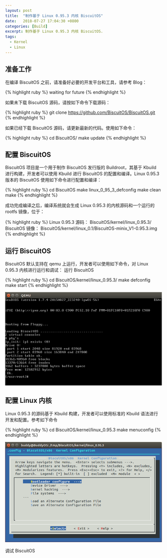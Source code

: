 ```yaml
---
layout: post
title:  "制作基于 Linux 0.95.3 内核 BiscuitOS"
date:   2018-07-27 17:04:30 +0800
categories: [Build]
excerpt: 制作基于 Linux 0.95.3 内核 BiscuitOS.
tags:
  - Kernel
  - Linux
---
```


## 准备工作

在编译 BiscuitOS 之前，请准备好必要的开发平台和工具，请参考 Blog：

{% highlight ruby %}
  waiting for future
{% endhighlight %}

如果未下载 BiscuitOS 源码，请按如下命令下载源码：

{% highlight ruby %}
git clone https://github.com/BiscuitOS/BiscuitOS.git
{% endhighlight %}

如果已经下载 BiscuitOS 源码，请更新最新的代码。使用如下命令：

{% highlight ruby %}
cd BiscuitOS/
make update
{% endhighlight %}

## 配置 BiscuitOS

BiscuitOS 项目是一个用于制作 BiscuitOS 发行版的 Buildroot，其基于 Kbuild 进行构建，开发者可以使用 Kbuild 进行 BiscuitOS 的配置和编译。Linux 0.95.3 版本的 BiscuitOS 使用如下命令进行配置和编译：

{% highlight ruby %}
cd BiscuitOS
make linux_0_95_3_defconfig
make clean
make
{% endhighlight %}

成功完成编译之后，编译系统就会生成 Linux 0.95.3 的内核源码和一个运行的 rootfs 镜像，位于：

{% highlight ruby %}
Linux 0.95.3 源码： BiscuitOS/kernel/linux_0.95.3/
BiscuitOS 镜像：  BiscuitOS/kernel/linux_0.1/BiscuitOS-minix_V1-0.95.3.img
{% endhighlight %}

## 运行 BiscuitOS

BiscuitOS 默认支持在 qemu 上运行，开发者可以使用如下命令，对 Linux 0.95.3 内核进行运行和调试：
运行 BiscuitOS

{% highlight ruby %}
cd BiscuitOS/kernel/linux_0.95.3/
make defconfig
make start
{% endhighlight %}

![Running0.95.3](https://raw.githubusercontent.com/EmulateSpace/PictureSet/master/BiscuitOS/buildroot/V000005.png)

## 配置 Linux 内核

Linux 0.95.3 的源码基于 Kbuild 构建，开发者可以使用标准的 Kbuild 语法进行开发和配置。参考如下命令

{% highlight ruby %}
cd BiscuitOS/kernel/linux_0.95.3
make menuconfig
{% endhighlight %}

![menuconfig0.95.3](https://raw.githubusercontent.com/EmulateSpace/PictureSet/master/BiscuitOS/buildroot/V000006.png)

调试 BiscuitOS

